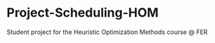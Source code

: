 Project-Scheduling-HOM
======================

Student project for the Heuristic Optimization Methods course @ FER
